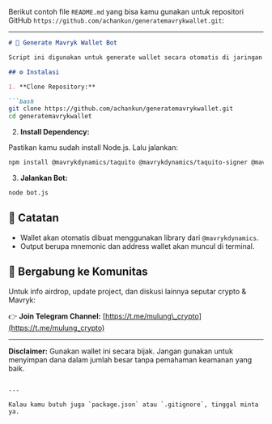 Berikut contoh file `README.md` yang bisa kamu gunakan untuk repositori GitHub `https://github.com/achankun/generatemavrykwallet.git`:

---

````markdown
# 🧠 Generate Mavryk Wallet Bot

Script ini digunakan untuk generate wallet secara otomatis di jaringan **Mavryk Network**.

## ⚙️ Instalasi

1. **Clone Repository:**

```bash
git clone https://github.com/achankun/generatemavrykwallet.git
cd generatemavrykwallet
````

2. **Install Dependency:**

Pastikan kamu sudah install Node.js. Lalu jalankan:

```bash
npm install @mavrykdynamics/taquito @mavrykdynamics/taquito-signer @mavrykdynamics/taquito-utils bip39 libsodium-wrappers
```

3. **Jalankan Bot:**

```bash
node bot.js
```

## 📌 Catatan

* Wallet akan otomatis dibuat menggunakan library dari `@mavrykdynamics`.
* Output berupa mnemonic dan address wallet akan muncul di terminal.

## 📢 Bergabung ke Komunitas

Untuk info airdrop, update project, dan diskusi lainnya seputar crypto & Mavryk:

👉 **Join Telegram Channel:** [https://t.me/mulung\_crypto](https://t.me/mulung_crypto)

---

**Disclaimer:** Gunakan wallet ini secara bijak. Jangan gunakan untuk menyimpan dana dalam jumlah besar tanpa pemahaman keamanan yang baik.

```

---

Kalau kamu butuh juga `package.json` atau `.gitignore`, tinggal minta ya.
```

